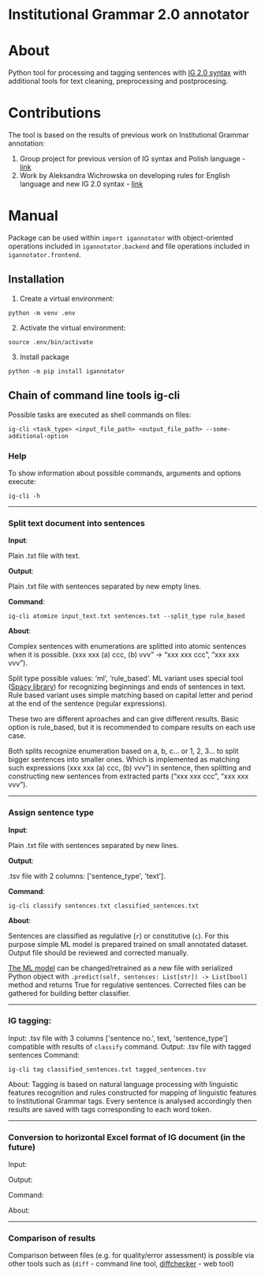 # Institutional Grammar 2.0 annotator

# About
Python tool for processing and tagging sentences with [IG 2.0 syntax](https://arxiv.org/abs/2008.08937) with additional tools for text cleaning, preprocessing and postprocesing. 

# Contributions

The tool is based on the results of previous work on Institutional Grammar annotation:
1. Group project for previous version of IG syntax and Polish language - [link](https://github.com/rzepinskip/ig-annotator) 
2. Work by Aleksandra Wichrowska on developing rules for English language and new IG 2.0 syntax - [link](https://github.com/airi314/annotator/tree/master)


# Manual

Package can be used within `import igannotator` with object-oriented operations included in `igannotator.backend` and file operations included in `igannotator.frontend`. 

## Installation

1. Create a virtual environment:

```
python -m venv .env
```
2. Activate the virtual environment:
```
source .env/bin/activate
```

3. Install package
```  
python -m pip install igannotator
```


## Chain of command line tools **ig-cli**

Possible tasks are executed as shell commands on files:

```
ig-cli <task_type> <input_file_path> <output_file_path> --some-additional-option
```

### Help
To show information about possible commands, arguments and options execute:
```
ig-cli -h
```

----------------------------------------------------------

### Split text document into sentences

**Input**:

Plain .txt file with text.

**Output**:
	
Plain .txt file with sentences separated by new empty lines. 

**Command**:
```
ig-cli atomize input_text.txt sentences.txt --split_type rule_based
```

**About**:

Complex sentences with enumerations are splitted into atomic sentences when it is possible. (xxx xxx (a) ccc, (b) vvv” -> “xxx xxx ccc”, “xxx xxx vvv”).

Split type possible values: ‘ml’, ‘rule_based’. ML variant uses special tool ([Spacy library](https://spacy.io)) for recognizing beginnings and ends of sentences in text. Rule based variant uses simple matching based on capital letter and period at the end of the sentence (regular expressions). 

These two are different aproaches and can give different results. Basic option is rule_based, but it is recommended to compare results on each use case.

Both splits recognize enumeration based on a, b, c… or 1, 2, 3… to split bigger sentences into smaller ones. Which is implemented as matching such expressions (xxx xxx (a) ccc, (b) vvv”) in sentence, then splitting and constructing new sentences from extracted parts (“xxx xxx ccc”, “xxx xxx vvv”).

----------------------------------------------------------

### Assign sentence type
**Input**:

Plain .txt file with sentences separated by new lines.

**Output**:

.tsv file with 2 columns: ['sentence_type', 'text'].

**Command**:
```
ig-cli classify sentences.txt classified_sentences.txt
```

**About**:

Sentences are classified as regulative (`r`) or constitutive (`c`). For this purpose simple ML model is prepared trained on small annotated dataset. Output file should be reviewed and corrected manually.

[The ML model](https://github.com/institutional-grammar-pl/policydemic-annotator/blob/rc_07_2021/sentence_type_classifier.joblib) can be changed/retrained as a new file with serialized Python object with `.predict(self, sentences: List[str]) -> List[bool]` method and returns True for regulative sentences. Corrected files can be gathered for building better classifier.

----------------------------------------------------------

### IG tagging:
Input:
.tsv file with 3 columns ['sentence no.', text, 'sentence_type'] compatible with results of `classify` command.
Output:
.tsv file with tagged sentences
Command:
```
ig-cli tag classified_sentences.txt tagged_sentences.tsv
```
About:
Tagging is based on natural language processing with linguistic features recognition
and rules constructed for mapping of linguistic features to Institutional Grammar tags.
Every sentence is analysed accordingly then results are saved with tags corresponding to each word token.

----------------------------------------------------------

### Conversion to horizontal Excel format of IG document  (in the future)
Input:
>
Output:
>
Command:
>	
About:	

----------------------------------------------------------
	
### Comparison of results
Comparison between files (e.g. for quality/error assessment) is possible via other tools such as (`diff` - command line tool, [diffchecker](https://www.diffchecker.com) - web tool)

